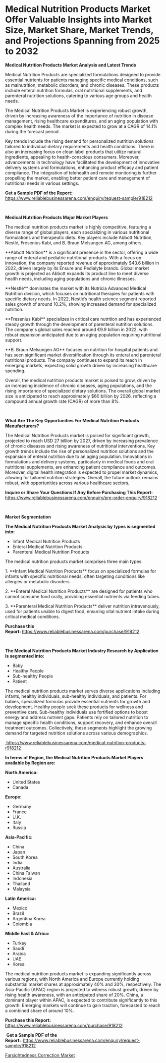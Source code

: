 <p><h1>Medical Nutrition Products Market Offer Valuable Insights into Market Size, Market Share, Market Trends, and Projections Spanning from 2025 to 2032</h1></p><p><strong>Medical Nutrition Products Market Analysis and Latest Trends</strong></p>
<p><p>Medical Nutrition Products are specialized formulations designed to provide essential nutrients for patients managing specific medical conditions, such as malnutrition, metabolic disorders, and chronic diseases. These products include enteral nutrition formulas, oral nutritional supplements, and parenteral nutrition solutions, catering to various age groups and health needs.</p><p>The Medical Nutrition Products Market is experiencing robust growth, driven by increasing awareness of the importance of nutrition in disease management, rising healthcare expenditures, and an aging population with complex health needs. The market is expected to grow at a CAGR of 14.1% during the forecast period. </p><p>Key trends include the rising demand for personalized nutrition solutions tailored to individual dietary requirements and health conditions. There is also an increasing focus on clean label products that utilize natural ingredients, appealing to health-conscious consumers. Moreover, advancements in technology have facilitated the development of innovative delivery systems and formulations, enhancing product efficacy and patient compliance. The integration of telehealth and remote monitoring is further propelling the market, enabling better patient care and management of nutritional needs in various settings.</p></p>
<p><strong>Get a Sample PDF of the Report:&nbsp;</strong> <a href="https://www.reliablebusinessarena.com/enquiry/request-sample/918212?utm_campaign=2887&utm_medium=2&utm_source=Github&utm_content=ia&utm_term=06032025&utm_id=medical-nutrition-products">https://www.reliablebusinessarena.com/enquiry/request-sample/918212</a></p>
<p>&nbsp;</p>
<p><strong>Medical Nutrition Products Major Market Players</strong></p>
<p><p>The medical nutrition products market is highly competitive, featuring a diverse range of global players, each specializing in various nutritional formulations and therapeutic diets. Key players include Abbott Nutrition, Nestlé, Fresenius Kabi, and B. Braun Melsungen AG, among others.</p><p>**Abbott Nutrition** is a significant presence in the sector, offering a wide range of enteral and pediatric nutritional products. With a focus on innovation, the company reported revenue of approximately $43.6 billion in 2022, driven largely by its Ensure and Pedialyte brands. Global market growth is projected as Abbott expands its product line to meet diverse health needs, including aging populations and chronic illnesses.</p><p>**Nestlé** dominates the market with its Nutricia Advanced Medical Nutrition division, which focuses on nutritional therapies for patients with specific dietary needs. In 2022, Nestlé’s health science segment reported sales growth of around 10.2%, showing increased demand for specialized nutrition.</p><p>**Fresenius Kabi** specializes in critical care nutrition and has experienced steady growth through the development of parenteral nutrition solutions. The company's global sales reached around €9.9 billion in 2022, with robust expansion anticipated due to an aging population requiring nutritional support.</p><p>**B. Braun Melsungen AG** focuses on nutrition for hospital patients and has seen significant market diversification through its enteral and parenteral nutritional products. The company continues to expand its reach in emerging markets, expecting solid growth driven by increasing healthcare spending.</p><p>Overall, the medical nutrition products market is poised to grow, driven by an increasing incidence of chronic diseases, aging populations, and the rising importance of specialized dietary solutions. The overall global market size is anticipated to reach approximately $60 billion by 2026, reflecting a compound annual growth rate (CAGR) of more than 8%.</p></p>
<p>&nbsp;</p>
<p><strong>What Are The Key Opportunities For Medical Nutrition Products Manufacturers?</strong></p>
<p><p>The Medical Nutrition Products market is poised for significant growth, projected to reach USD 27 billion by 2027, driven by increasing prevalence of chronic diseases and rising awareness of nutritional interventions. Key growth trends include the rise of personalized nutrition solutions and the expansion of enteral nutrition due to an aging population. Innovations in formulations and delivery systems, particularly in medical foods and oral nutritional supplements, are enhancing patient compliance and outcomes. Moreover, digital health integration is expected to propel market dynamics, allowing for tailored nutrition strategies. Overall, the future outlook remains robust, with opportunities across various healthcare sectors.</p></p>
<p><strong>Inquire or Share Your Questions If Any Before Purchasing This Report:</strong> <a href="https://www.reliablebusinessarena.com/enquiry/pre-order-enquiry/918212?utm_campaign=2887&utm_medium=2&utm_source=Github&utm_content=ia&utm_term=06032025&utm_id=medical-nutrition-products">https://www.reliablebusinessarena.com/enquiry/pre-order-enquiry/918212</a></p>
<p>&nbsp;</p>
<p><strong>Market Segmentation</strong></p>
<p><strong>The Medical Nutrition Products Market Analysis by types is segmented into:</strong></p>
<p><ul><li>Infant Medical Nutrition Products</li><li>Enteral Medical Nutrition Products</li><li>Parenteral Medical Nutrition Products</li></ul></p>
<p><p>The medical nutrition products market comprises three main types: </p><p>1. **Infant Medical Nutrition Products** focus on specialized formulas for infants with specific nutritional needs, often targeting conditions like allergies or metabolic disorders. </p><p>2. **Enteral Medical Nutrition Products** are designed for patients who cannot consume food orally, providing essential nutrients via feeding tubes. </p><p>3. **Parenteral Medical Nutrition Products** deliver nutrition intravenously, used for patients unable to digest food, ensuring vital nutrient intake during critical medical conditions.</p></p>
<p><strong>Purchase this Report:&nbsp;</strong><a href="https://www.reliablebusinessarena.com/purchase/918212?utm_campaign=2887&utm_medium=2&utm_source=Github&utm_content=ia&utm_term=06032025&utm_id=medical-nutrition-products">https://www.reliablebusinessarena.com/purchase/918212</a></p>
<p>&nbsp;</p>
<p><strong>The Medical Nutrition Products Market Industry Research by Application is segmented into:</strong></p>
<p><ul><li>Baby</li><li>Healthy People</li><li>Sub-healthy People</li><li>Patient</li></ul></p>
<p><p>The medical nutrition products market serves diverse applications including infants, healthy individuals, sub-healthy individuals, and patients. For babies, specialized formulas provide essential nutrients for growth and development. Healthy people seek these products for wellness and preventive care. Sub-healthy individuals use fortified options to boost energy and address nutrient gaps. Patients rely on tailored nutrition to manage specific health conditions, support recovery, and enhance overall treatment outcomes. Collectively, these segments highlight the growing demand for targeted nutrition solutions across various demographics.</p></p>
<p><a href="https://www.reliablebusinessarena.com/medical-nutrition-products-r918212?utm_campaign=2887&utm_medium=2&utm_source=Github&utm_content=ia&utm_term=06032025&utm_id=medical-nutrition-products">&nbsp;https://www.reliablebusinessarena.com/medical-nutrition-products-r918212</a></p>
<p><strong>In terms of Region, the Medical Nutrition Products Market Players available by Region are:</strong></p>
<p>
    <p> <strong> North America: </strong>
        <ul>
            <li>United States</li>
            <li>Canada</li>
        </ul>
        </p> 
    <p> <strong> Europe: </strong>
        <ul>
            <li>Germany</li>
            <li>France</li>
            <li>U.K.</li>
            <li>Italy</li>
            <li>Russia</li>
        </ul>
        </p> 
    <p> <strong> Asia-Pacific: </strong>
        <ul>
            <li>China</li>
            <li>Japan</li>
            <li>South Korea</li>
            <li>India</li>
            <li>Australia</li>
            <li>China Taiwan</li>
            <li>Indonesia</li>
            <li>Thailand</li>
            <li>Malaysia</li>
        </ul>
        </p> 
    <p> <strong> Latin America: </strong>
        <ul>
            <li>Mexico</li>
            <li>Brazil</li>
            <li>Argentina Korea</li>
            <li>Colombia</li>
        </ul>
        </p> 
    <p> <strong> Middle East & Africa: </strong>
        <ul>
            <li>Turkey</li>
            <li>Saudi</li>
            <li>Arabia</li>
            <li>UAE</li>
            <li>Korea</li>
        </ul>
    </p>
    </p>
<p><p>The medical nutrition products market is expanding significantly across various regions, with North America and Europe currently holding substantial market shares at approximately 40% and 30%, respectively. The Asia-Pacific (APAC) region is projected to witness robust growth, driven by rising health awareness, with an anticipated share of 20%. China, a dominant player within APAC, is expected to contribute significantly to this growth. Emerging markets will continue to gain traction, forecasted to reach a combined share of around 10%.</p></p>
<p><strong>Purchase this Report: </strong><a href="https://www.reliablebusinessarena.com/purchase/918212?utm_campaign=2887&utm_medium=2&utm_source=Github&utm_content=ia&utm_term=06032025&utm_id=medical-nutrition-products">https://www.reliablebusinessarena.com/purchase/918212</a></p>
<p>&nbsp;<strong>Get a Sample PDF of the Report:&nbsp;&nbsp;</strong><a href="https://www.reliablebusinessarena.com/enquiry/request-sample/918212?utm_campaign=2887&utm_medium=2&utm_source=Github&utm_content=ia&utm_term=06032025&utm_id=medical-nutrition-products">https://www.reliablebusinessarena.com/enquiry/request-sample/918212</a></p>
<p><strong></strong></p>
<p><p><a href="https://github.com/rushanday/Market-Research-Report-List-1/blob/main/farsightedness-correction-market.md?utm_campaign=2887&utm_medium=2&utm_source=Github&utm_content=ia&utm_term=06032025&utm_id=medical-nutrition-products">Farsightedness Correction Market</a></p></p>